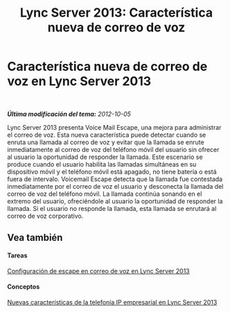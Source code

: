 ﻿---
title: 'Lync Server 2013: Característica nueva de correo de voz'
TOCTitle: Característica nueva de correo de voz
ms:assetid: 84d13238-67ef-42cc-801a-2d8147ba3b7f
ms:mtpsurl: https://technet.microsoft.com/es-es/library/JJ688117(v=OCS.15)
ms:contentKeyID: 49889359
ms.date: 01/07/2017
mtps_version: v=OCS.15
ms.translationtype: HT
---

# Característica nueva de correo de voz en Lync Server 2013

 

_**Última modificación del tema:** 2012-10-05_

Lync Server 2013 presenta Voice Mail Escape, una mejora para administrar el correo de voz. Esta nueva característica puede detectar cuando se enruta una llamada al correo de voz y evitar que la llamada se enrute inmediatamente al correo de voz del teléfono móvil del usuario sin ofrecer al usuario la oportunidad de responder la llamada. Este escenario se produce cuando el usuario habilita las llamadas simultáneas en su dispositivo móvil y el teléfono móvil está apagado, no tiene batería o está fuera de intervalo. Voicemail Escape detecta que la llamada fue contestada inmediatamente por el correo de voz el usuario y desconecta la llamada del correo de voz del teléfono móvil. La llamada continúa sonando en el extremo del usuario, ofreciéndole al usuario la oportunidad de responder la llamada. Si el usuario no responde la llamada, esta llamada se enrutará al correo de voz corporativo.

## Vea también

#### Tareas

[Configuración de escape en correo de voz en Lync Server 2013](lync-server-2013-configuring-voice-mail-escape.md)  

#### Conceptos

[Nuevas características de la telefonía IP empresarial en Lync Server 2013](lync-server-2013-new-enterprise-voice-features.md)

